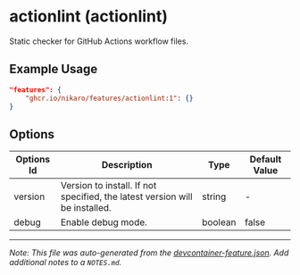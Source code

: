 
# actionlint (actionlint)

Static checker for GitHub Actions workflow files.

## Example Usage

```json
"features": {
    "ghcr.io/nikaro/features/actionlint:1": {}
}
```

## Options

| Options Id | Description | Type | Default Value |
|-----|-----|-----|-----|
| version | Version to install. If not specified, the latest version will be installed. | string | - |
| debug | Enable debug mode. | boolean | false |



---

_Note: This file was auto-generated from the [devcontainer-feature.json](https://github.com/nikaro/features/blob/main/src/actionlint/devcontainer-feature.json).  Add additional notes to a `NOTES.md`._
